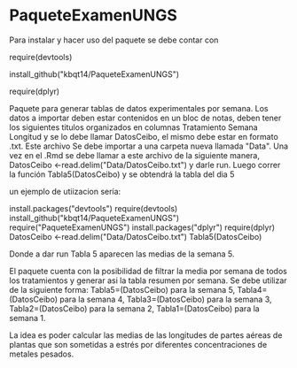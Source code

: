 # PaqueteExamenUNGS

Para instalar y hacer uso del paquete se debe contar con

require(devtools)

install_github("kbqt14/PaqueteExamenUNGS")

require(dplyr)

Paquete  para generar tablas de datos experimentales por semana.
Los datos a importar deben estar contenidos en un bloc de notas, deben tener los siguientes titulos organizados en columnas Tratamiento	Semana	Longitud y se lo debe llamar DatosCeibo, el mismo debe estar en formato .txt. Este archivo Se debe importar a una carpeta nueva llamada "Data".
Una vez en el .Rmd se debe llamar a este archivo de la siguiente manera, DatosCeibo <-read.delim("Data/DatosCeibo.txt") y darle run.
Luego correr la función Tabla5(DatosCeibo) y se obtendrá la tabla del dia 5

un ejemplo de utiizacion sería: 

install.packages("devtools")
require(devtools)
install_github("kbqt14/PaqueteExamenUNGS")
require("PaqueteExamenUNGS")
install.packages("dplyr")
require(dplyr)
DatosCeibo <-read.delim("Data/DatosCeibo.txt")
Tabla5(DatosCeibo)

Donde a dar run Tabla 5 aparecen las medias de la semana 5.

El paquete cuenta con la posibilidad de filtrar la media por semana de todos los tratamientos y generar asi la tabla resumen por semana.
Se debe utilizar de la siguiente forma: Tabla5=(DatosCeibo)  para la semana 5,
Tabla4=(DatosCeibo)  para la semana 4,
Tabla3=(DatosCeibo)  para la semana 3,
Tabla2=(DatosCeibo)  para la semana 2,
Tabla1=(DatosCeibo)  para la semana 1.

La idea es poder calcular las medias de las longitudes de partes aéreas de plantas que son sometidas a estrés por diferentes concentraciones de metales pesados.

